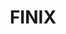 ---
linkedin: https://linkedin.com/company/finix-payments
logohandle: finixpayments
sort: finixpayments
title: FINIX
twitter: https://x.com/finix
website: https://www.finixpayments.com/
---
